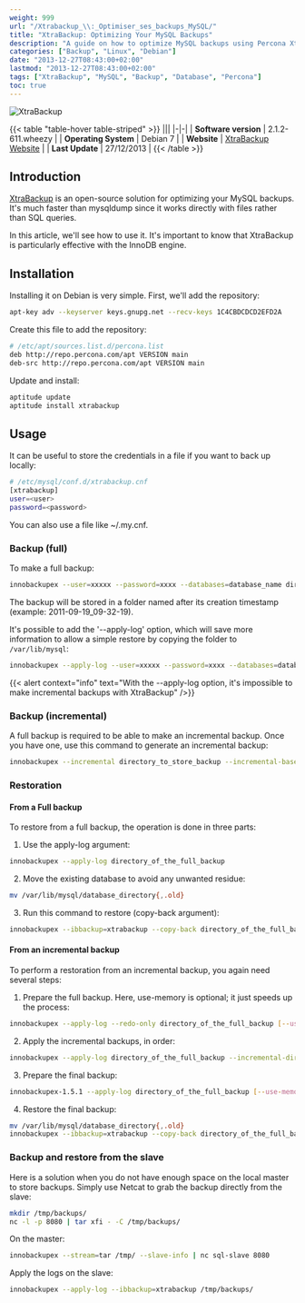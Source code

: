 ```yaml
---
weight: 999
url: "/Xtrabackup_\\:_Optimiser_ses_backups_MySQL/"
title: "XtraBackup: Optimizing Your MySQL Backups"
description: "A guide on how to optimize MySQL backups using Percona XtraBackup, including installation, full backups, incremental backups, and restoration procedures."
categories: ["Backup", "Linux", "Debian"]
date: "2013-12-27T08:43:00+02:00"
lastmod: "2013-12-27T08:43:00+02:00"
tags: ["XtraBackup", "MySQL", "Backup", "Database", "Percona"]
toc: true
---
```


![XtraBackup](/images/percona-xtrabackup-logo.avif)

{{< table "table-hover table-striped" >}}
|||
|-|-|
| **Software version** | 2.1.2-611.wheezy |
| **Operating System** | Debian 7 |
| **Website** | [XtraBackup Website](https://www.percona.com/doc/percona-xtrabackup/) |
| **Last Update** | 27/12/2013 |
{{< /table >}}

## Introduction

[XtraBackup](https://www.percona.com/doc/percona-xtrabackup/) is an open-source solution for optimizing your MySQL backups. It's much faster than mysqldump since it works directly with files rather than SQL queries.

In this article, we'll see how to use it. It's important to know that XtraBackup is particularly effective with the InnoDB engine.

## Installation

Installing it on Debian is very simple. First, we'll add the repository:

```bash
apt-key adv --keyserver keys.gnupg.net --recv-keys 1C4CBDCDCD2EFD2A
```

Create this file to add the repository:

```bash
# /etc/apt/sources.list.d/percona.list
deb http://repo.percona.com/apt VERSION main
deb-src http://repo.percona.com/apt VERSION main
```

Update and install:

```bash
aptitude update
aptitude install xtrabackup
```

## Usage

It can be useful to store the credentials in a file if you want to back up locally:

```bash
# /etc/mysql/conf.d/xtrabackup.cnf
[xtrabackup]
user=<user>
password=<password>
```

You can also use a file like ~/.my.cnf.

### Backup (full)

To make a full backup:

```bash
innobackupex --user=xxxxx --password=xxxx --databases=database_name directory_to_store_backup
```

The backup will be stored in a folder named after its creation timestamp (example: 2011-09-19_09-32-19).

It's possible to add the '--apply-log' option, which will save more information to allow a simple restore by copying the folder to `/var/lib/mysql`:

```bash
innobackupex --apply-log --user=xxxxx --password=xxxx --databases=database_name directory_to_store_backup
```

{{< alert context="info" text="With the --apply-log option, it's impossible to make incremental backups with XtraBackup" />}}

### Backup (incremental)

A full backup is required to be able to make an incremental backup. Once you have one, use this command to generate an incremental backup:

```bash
innobackupex --incremental directory_to_store_backup --incremental-basedir=directory_containing_the_full --user=root --password=xxxxx
```

### Restoration

#### From a Full backup

To restore from a full backup, the operation is done in three parts:

1. Use the apply-log argument:

```bash
innobackupex --apply-log directory_of_the_full_backup
```

2. Move the existing database to avoid any unwanted residue:

```bash
mv /var/lib/mysql/database_directory{,.old}
```

3. Run this command to restore (copy-back argument):

```bash
innobackupex --ibbackup=xtrabackup --copy-back directory_of_the_full_backup
```

#### From an incremental backup

To perform a restoration from an incremental backup, you again need several steps:

1. Prepare the full backup. Here, use-memory is optional; it just speeds up the process:

```bash
innobackupex --apply-log --redo-only directory_of_the_full_backup [--use-memory=1G] --user=root --password=xxxxx
```

2. Apply the incremental backups, in order:

```bash
innobackupex --apply-log directory_of_the_full_backup --incremental-dir=directory_of_the_incremental_backup [--use-memory=1G] --user=root --password=xxxxx
```

3. Prepare the final backup:

```bash
innobackupex-1.5.1 --apply-log directory_of_the_full_backup [--use-memory=1G] --user=root --password=xxxxx
```

4. Restore the final backup:

```bash
mv /var/lib/mysql/database_directory{,.old}
innobackupex --ibbackup=xtrabackup --copy-back directory_of_the_full_backup
```

### Backup and restore from the slave

Here is a solution when you do not have enough space on the local master to store backups. Simply use Netcat to grab the backup directly from the slave:

```bash
mkdir /tmp/backups/
nc -l -p 8080 | tar xfi - -C /tmp/backups/
```

On the master:

```bash
innobackupex --stream=tar /tmp/ --slave-info | nc sql-slave 8080
```

Apply the logs on the slave:

```bash
innobackupex --apply-log --ibbackup=xtrabackup /tmp/backups/
```

